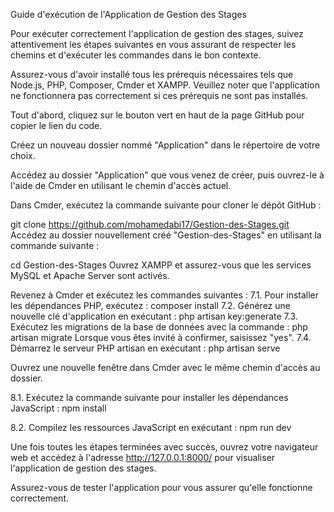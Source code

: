 Guide d'exécution de l'Application de Gestion des Stages


Pour exécuter correctement l'application de gestion des stages, suivez attentivement les étapes suivantes en vous assurant de respecter les chemins et d'exécuter les commandes dans le bon contexte. 

Assurez-vous d'avoir installé tous les prérequis nécessaires tels que Node.js, PHP, Composer, Cmder et XAMPP. Veuillez noter que l'application ne fonctionnera pas correctement si ces prérequis ne sont pas installés.

Tout d'abord, cliquez sur le bouton vert en haut de la page GitHub pour copier le lien du code.

Créez un nouveau dossier nommé "Application" dans le répertoire de votre choix.

Accédez au dossier "Application" que vous venez de créer, puis ouvrez-le à l'aide de Cmder en utilisant le chemin d'accès actuel.

Dans Cmder, exécutez la commande suivante pour cloner le dépôt GitHub :

git clone https://github.com/mohamedabi17/Gestion-des-Stages.git
Accédez au dossier nouvellement créé "Gestion-des-Stages" en utilisant la commande suivante :

cd Gestion-des-Stages
Ouvrez XAMPP et assurez-vous que les services MySQL et Apache Server sont activés.

Revenez à Cmder et exécutez les commandes suivantes :
7.1. Pour installer les dépendances PHP, exécutez :
composer install
7.2. Générez une nouvelle clé d'application en exécutant :
php artisan key:generate
7.3. Exécutez les migrations de la base de données avec la commande :
php artisan migrate 
Lorsque vous êtes invité à confirmer, saisissez "yes".
7.4. Démarrez le serveur PHP artisan en exécutant :
php artisan serve

Ouvrez une nouvelle fenêtre dans Cmder avec le même chemin d'accès au dossier.

8.1. Exécutez la commande suivante pour installer les dépendances JavaScript :
npm install 

8.2. Compilez les ressources JavaScript en exécutant :
npm run dev

Une fois toutes les étapes terminées avec succès, ouvrez votre navigateur web et accédez à l'adresse http://127.0.0.1:8000/ pour visualiser l'application de gestion des stages.

Assurez-vous de tester l'application pour vous assurer qu'elle fonctionne correctement.


